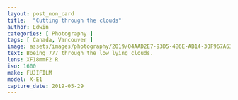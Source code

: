 ```yaml
---
layout: post_non_card
title:  "Cutting through the clouds"
author: Edwin
categories: [ Photography ]
tags: [ Canada, Vancouver ]
image: assets/images/photography/2019/04AAD2E7-93D5-4B6E-AB14-30F967A635C2.jpeg
text: Boeing 777 through the low lying clouds.
lens: XF18mmF2 R
iso: 1600
make: FUJIFILM
model: X-E1
capture_date: 2019-05-29
---
```

